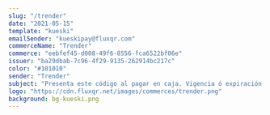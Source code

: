 ```yaml
---
slug: "/trender"
date: "2021-05-15"
template: "kueski"
emailSender: "kueskipay@fluxqr.com"
commerceName: "Trender"
commerce: "eebfef45-d008-49f6-8556-fca6522bf06e"
issuer: "ba29dbab-7c96-4f29-9135-262914bc217c"
color: "#101010"
sender: "Trender"
subject: "Presenta este código al pagar en caja. Vigencia ó expiración del código en 24 horas."
logo: "https://cdn.fluxqr.net/images/commerces/trender.png"
background: bg-kueski.png
---
```

